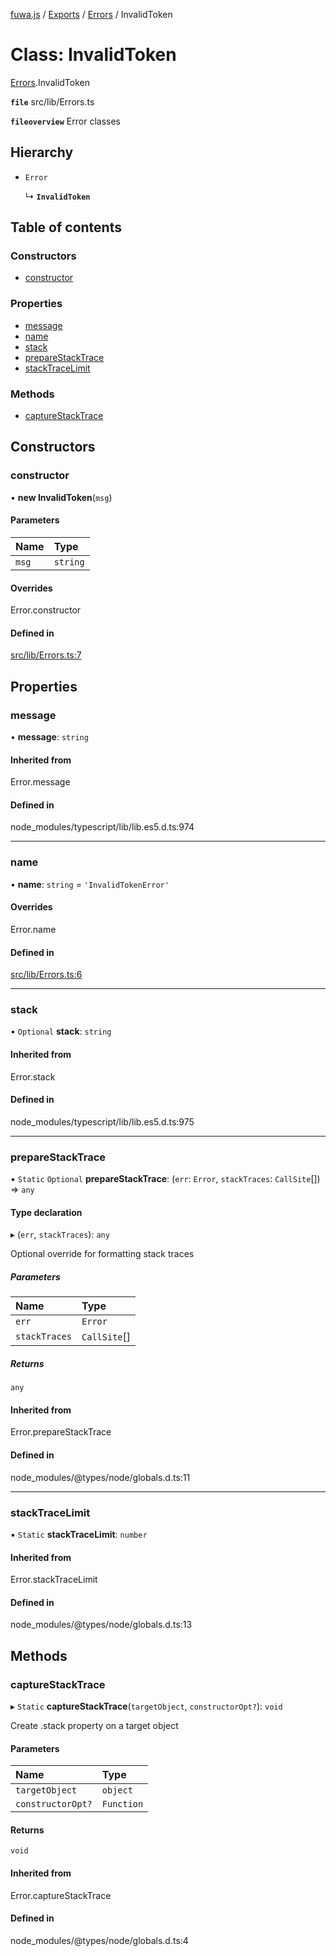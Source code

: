 [fuwa.js](../README.md) / [Exports](../modules.md) / [Errors](../modules/Errors.md) / InvalidToken

# Class: InvalidToken

[Errors](../modules/Errors.md).InvalidToken

**`file`** src/lib/Errors.ts

**`fileoverview`** Error classes

## Hierarchy

- `Error`

  ↳ **`InvalidToken`**

## Table of contents

### Constructors

- [constructor](Errors.InvalidToken.md#constructor)

### Properties

- [message](Errors.InvalidToken.md#message)
- [name](Errors.InvalidToken.md#name)
- [stack](Errors.InvalidToken.md#stack)
- [prepareStackTrace](Errors.InvalidToken.md#preparestacktrace)
- [stackTraceLimit](Errors.InvalidToken.md#stacktracelimit)

### Methods

- [captureStackTrace](Errors.InvalidToken.md#capturestacktrace)

## Constructors

### constructor

• **new InvalidToken**(`msg`)

#### Parameters

| Name | Type |
| :------ | :------ |
| `msg` | `string` |

#### Overrides

Error.constructor

#### Defined in

[src/lib/Errors.ts:7](https://github.com/Fuwajs/Fuwa.js/blob/6865cb6/src/lib/Errors.ts#L7)

## Properties

### message

• **message**: `string`

#### Inherited from

Error.message

#### Defined in

node_modules/typescript/lib/lib.es5.d.ts:974

___

### name

• **name**: `string` = `'InvalidTokenError'`

#### Overrides

Error.name

#### Defined in

[src/lib/Errors.ts:6](https://github.com/Fuwajs/Fuwa.js/blob/6865cb6/src/lib/Errors.ts#L6)

___

### stack

• `Optional` **stack**: `string`

#### Inherited from

Error.stack

#### Defined in

node_modules/typescript/lib/lib.es5.d.ts:975

___

### prepareStackTrace

▪ `Static` `Optional` **prepareStackTrace**: (`err`: `Error`, `stackTraces`: `CallSite`[]) => `any`

#### Type declaration

▸ (`err`, `stackTraces`): `any`

Optional override for formatting stack traces

##### Parameters

| Name | Type |
| :------ | :------ |
| `err` | `Error` |
| `stackTraces` | `CallSite`[] |

##### Returns

`any`

#### Inherited from

Error.prepareStackTrace

#### Defined in

node_modules/@types/node/globals.d.ts:11

___

### stackTraceLimit

▪ `Static` **stackTraceLimit**: `number`

#### Inherited from

Error.stackTraceLimit

#### Defined in

node_modules/@types/node/globals.d.ts:13

## Methods

### captureStackTrace

▸ `Static` **captureStackTrace**(`targetObject`, `constructorOpt?`): `void`

Create .stack property on a target object

#### Parameters

| Name | Type |
| :------ | :------ |
| `targetObject` | `object` |
| `constructorOpt?` | `Function` |

#### Returns

`void`

#### Inherited from

Error.captureStackTrace

#### Defined in

node_modules/@types/node/globals.d.ts:4
